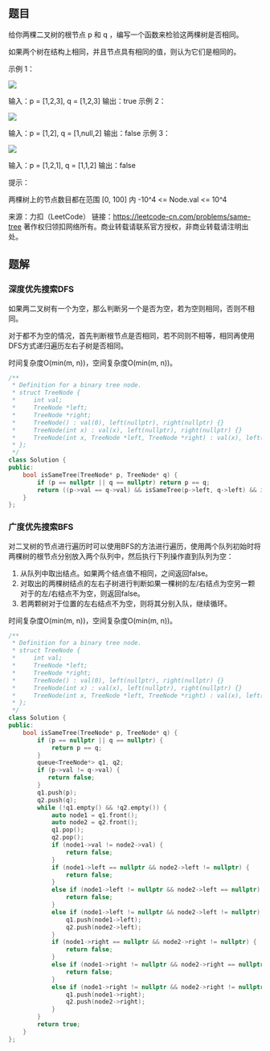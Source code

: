 ## 题目

给你两棵二叉树的根节点 p 和 q ，编写一个函数来检验这两棵树是否相同。

如果两个树在结构上相同，并且节点具有相同的值，则认为它们是相同的。

 

示例 1：

![](https://assets.leetcode.com/uploads/2020/12/20/ex1.jpg)

输入：p = [1,2,3], q = [1,2,3]
输出：true
示例 2：

![](https://assets.leetcode.com/uploads/2020/12/20/ex2.jpg)

输入：p = [1,2], q = [1,null,2]
输出：false
示例 3：

![](https://assets.leetcode.com/uploads/2020/12/20/ex3.jpg)


输入：p = [1,2,1], q = [1,1,2]
输出：false


提示：

两棵树上的节点数目都在范围 [0, 100] 内
-10^4 <= Node.val <= 10^4

来源：力扣（LeetCode）
链接：https://leetcode-cn.com/problems/same-tree
著作权归领扣网络所有。商业转载请联系官方授权，非商业转载请注明出处。

## 题解 

### 深度优先搜索DFS

如果两二叉树有一个为空，那么判断另一个是否为空，若为空则相同，否则不相同。

对于都不为空的情况，首先判断根节点是否相同，若不同则不相等，相同再使用DFS方式递归遍历左右子树是否相同。

时间复杂度O(min(m, n))，空间复杂度O(min(m, n))。

```c++
/**
 * Definition for a binary tree node.
 * struct TreeNode {
 *     int val;
 *     TreeNode *left;
 *     TreeNode *right;
 *     TreeNode() : val(0), left(nullptr), right(nullptr) {}
 *     TreeNode(int x) : val(x), left(nullptr), right(nullptr) {}
 *     TreeNode(int x, TreeNode *left, TreeNode *right) : val(x), left(left), right(right) {}
 * };
 */
class Solution {
public:
    bool isSameTree(TreeNode* p, TreeNode* q) {
        if (p == nullptr || q == nullptr) return p == q;
        return ((p->val == q->val) && isSameTree(p->left, q->left) && isSameTree(p->right, q->right));
    }
};
```

### 广度优先搜索BFS

对二叉树的节点进行遍历时可以使用BFS的方法进行遍历，使用两个队列初始时将两棵树的根节点分别放入两个队列中，然后执行下列操作直到队列为空：

1. 从队列中取出结点。如果两个结点值不相同，之间返回false。
2. 对取出的两棵树结点的左右子树进行判断如果一棵树的左/右结点为空另一颗对于的左/右结点不为空，则返回false。
3. 若两颗树对于位置的左右结点不为空，则将其分别入队，继续循环。

时间复杂度O(min(m, n))，空间复杂度O(min(m, n))。

```c++
/**
 * Definition for a binary tree node.
 * struct TreeNode {
 *     int val;
 *     TreeNode *left;
 *     TreeNode *right;
 *     TreeNode() : val(0), left(nullptr), right(nullptr) {}
 *     TreeNode(int x) : val(x), left(nullptr), right(nullptr) {}
 *     TreeNode(int x, TreeNode *left, TreeNode *right) : val(x), left(left), right(right) {}
 * };
 */
class Solution {
public:
    bool isSameTree(TreeNode* p, TreeNode* q) {
        if (p == nullptr || q == nullptr) {
            return p == q;
        }
        queue<TreeNode*> q1, q2;
        if (p->val != q->val) {
           return false;
        }
        q1.push(p);
        q2.push(q);
        while (!q1.empty() && !q2.empty()) {
            auto node1 = q1.front();
            auto node2 = q2.front();
            q1.pop();
            q2.pop();
            if (node1->val != node2->val) {
                return false;
            }
            if (node1->left == nullptr && node2->left != nullptr) {
                return false;
            }
            else if (node1->left != nullptr && node2->left == nullptr) {
                return false;
            }
            else if (node1->left != nullptr && node2->left != nullptr) {
                q1.push(node1->left);
                q2.push(node2->left);
            }
            if (node1->right == nullptr && node2->right != nullptr) {
                return false;
            }
            else if (node1->right != nullptr && node2->right == nullptr) {
                return false;
            }
            else if (node1->right != nullptr && node2->right != nullptr){
                q1.push(node1->right);
                q2.push(node2->right);
            }
        }
        return true;
    }
};
```




